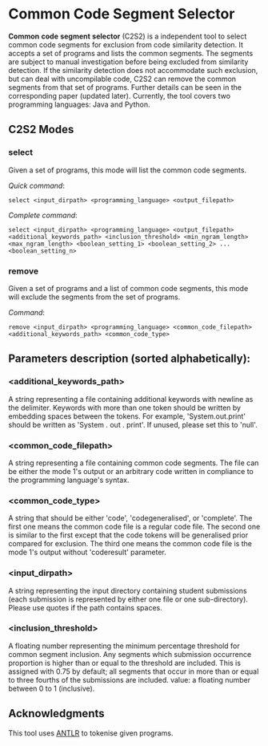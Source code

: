 # Common Code Segment Selector

**Common** **code** **segment** **selector** \(C2S2\) is a independent tool to select common code segments for exclusion from code similarity detection. It accepts a set of programs and lists the common segments. The segments are subject to manual investigation before being excluded from similarity detection. If the similarity detection does not accommodate such exclusion, but can deal with uncompilable code, C2S2 can remove the common segments from that set of programs.
Further details can be seen in the corresponding paper (updated later). Currently, the tool covers two programming languages: Java and Python. 

## C2S2 Modes 
### select
Given a set of programs, this mode will list the common code segments. 

*Quick command*: 
```
select <input_dirpath> <programming_language> <output_filepath> 
```  

*Complete command*: 
```
select <input_dirpath> <programming_language> <output_filepath> <additional_keywords_path> <inclusion_threshold> <min_ngram_length> <max_ngram_length> <boolean_setting_1> <boolean_setting_2> ... <boolean_setting_n>
```  

### remove
Given a set of programs and a list of common code segments, this mode will exclude the segments from the set of programs. 

*Command*: 
```
remove <input_dirpath> <programming_language> <common_code_filepath> <additional_keywords_path> <common_code_type>
```  

## Parameters description \(sorted alphabetically\):  
### <additional_keywords_path>
A string representing a file containing additional keywords with newline as the delimiter. Keywords with more than one token should be written by embedding spaces between the tokens. For example, 'System.out.print' should be written as \'System . out . print\'. If unused, please set this to \'null\'.  
### <common_code_filepath>
A string representing a file containing common code segments. The file can be either the mode 1's output or an arbitrary code written in compliance to the programming language's syntax.
### <common_code_type>
A string that should be either 'code', 'codegeneralised', or 'complete'. The first one means the common code file is a regular code file. The second one is similar to the first except that the code tokens will be generalised prior compared for exclusion. The third one means the common code file is the mode 1's output without 'coderesult' parameter.
### <input_dirpath>
A string representing the input directory containing student submissions (each submission is represented by either one file or one sub-directory). Please use quotes if the path contains spaces.
### <inclusion_threshold>
A floating number representing the minimum percentage threshold for common segment inclusion. Any segments which submission occurrence proportion is higher than or equal to the threshold are included. This is assigned with 0.75 by default; all segments that occur in more than or equal to three fourths of the submissions are included.
value: a floating number between 0 to 1 (inclusive).

## Acknowledgments
This tool uses [ANTLR](https://www.antlr.org/) to tokenise given programs.
